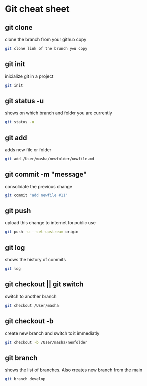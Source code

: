 # Git cheat sheet

## git clone 
clone the branch from your github copy

```sh
git clone link of the brunch you copy
```

## git init
inicialize git in a project

```sh
git init
```

## git status -u
shows on which branch and folder you are currently

```sh
git status -u
```

## git add
adds new file or folder

```sh
git add /User/masha/newfolder/newfile.md
```

## git commit -m "message"
consolidate the previous change

```sh
git commit "add newfile #11"
```

## git push
upload this change to internet for public use

```sh
git push -u --set-upstream origin
```

## git log 
shows the history of commits

```sh
git log
```

## git checkout || git switch
switch to another branch

```sh
git checkout /User/masha
```

## git checkout -b
create new branch and switch to it immediatly

```sh
git checkout -b /User/masha/newfolder
```

## git branch
shows the list of branches. Also creates new branch from the main

```sh
git branch develop
```